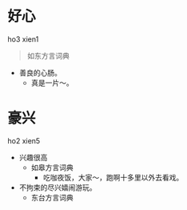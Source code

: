 # 好心
ho3 xien1
> 如东方言词典
- 善良的心肠。
  - 真是一片～。

# 豪兴
ho2 xien5
+ 兴趣很高
  * 如皋方言词典
    - 吃咖夜饭，大家～，跑啊十多里以外去看戏。
+ 不拘束的尽兴嬉闹游玩。
  * 东台方言词典
